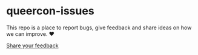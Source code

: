 # queercon-issues
This repo is a place to report bugs, give feedback and share ideas on how we can improve. ❤️

[Share your feedback](https://github.com/Queercon/queercon-feedback/issues/new)
